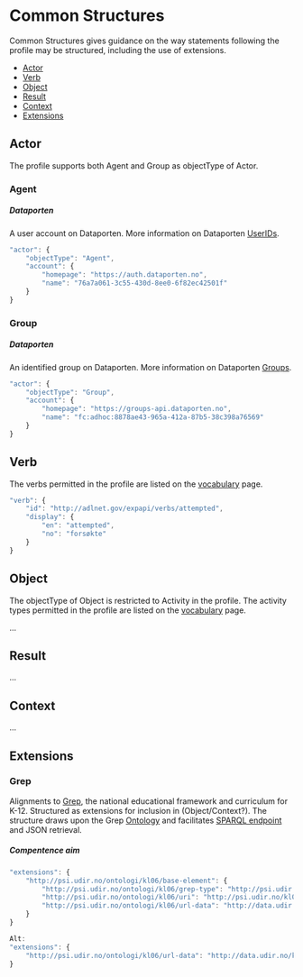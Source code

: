 # Common Structures 
Common Structures gives guidance on the way statements following the profile may be structured, including the use of extensions.

* [Actor](#actor)
* [Verb](#verb)
* [Object](#object)
* [Result](#result)
* [Context](#context)
* [Extensions](#extensions)

<a name="actor"></a>
## Actor
The profile supports both Agent and Group as objectType of Actor.

### Agent 

##### Dataporten
A user account on Dataporten. More information on Dataporten [UserIDs](https://docs.dataporten.no/docs/userid/).

``` Javascript
"actor": {
	"objectType": "Agent",
	"account": {
		"homepage": "https://auth.dataporten.no",
		"name": "76a7a061-3c55-430d-8ee0-6f82ec42501f"
	}
}
```

### Group

##### Dataporten
An identified group on Dataporten. More information on Dataporten [Groups](https://docs.dataporten.no/docs/groups/).

``` Javascript
"actor": {
	"objectType": "Group",
	"account": {
		"homepage": "https://groups-api.dataporten.no",
		"name": "fc:adhoc:8878ae43-965a-412a-87b5-38c398a76569"
	}
}
```

<a name="verb"></a>
## Verb
The verbs permitted in the profile are listed on the [vocabulary](vocabulary.md) page. 

``` Javascript
"verb": {
	"id": "http://adlnet.gov/expapi/verbs/attempted",
	"display": {
		"en": "attempted",
		"no": "forsøkte"
	}
}
```

<a name="object"></a>
## Object
The objectType of Object is restricted to Activity in the profile. The activity types permitted in the profile are listed on the [vocabulary](vocabulary.md) page.

... 

<a name="result"></a>
## Result
...

<a name="context"></a>
## Context
...

<a name="extensions"></a>
## Extensions

### Grep
Alignments to [Grep](http://grepwiki.udir.no/), the national educational framework and curriculum for K-12. Structured as extensions for inclusion in (Object/Context?). The structure draws upon the Grep [Ontology](http://psi.udir.no/ontologi/Kl06/) and facilitates [SPARQL endpoint](http://data.udir.no/kl06/sparql) and JSON retrieval. 
 
##### Compentence aim
``` Javascript
"extensions": {
	"http://psi.udir.no/ontologi/kl06/base-element": {
		"http://psi.udir.no/ontologi/kl06/grep-type": "http://psi.udir.no/ontologi/kl06/kompetansemaal",
		"http://psi.udir.no/ontologi/kl06/uri": "http://psi.udir.no/kl06/K15095",
		"http://psi.udir.no/ontologi/kl06/url-data": "http://data.udir.no/kl06/K15095"
	}		
}

Alt:
"extensions": {
	"http://psi.udir.no/ontologi/kl06/url-data": "http://data.udir.no/kl06/K15095"		
}
```
